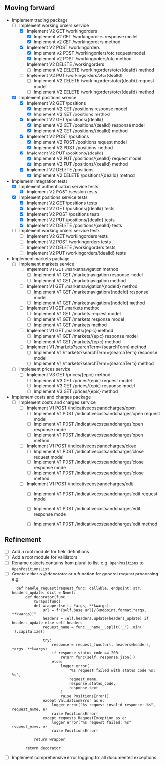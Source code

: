 ## Moving forward
- Implement trading package    
  - [ ] Implement working orders service
    - [x] Implement V2 GET /workingorders
      - [x] Implement v2 GET /workingorders response model
      - [x] Implement v2 GET /workingorders method
    - [x] Implement V2 POST /workingorders
      - [x] Implement v2 POST /workingorders/otc request model
      - [x] Implement v2 POST /workingorders/otc method
    - [ ] Implement V2 DELETE /workingorders
      - [ ] Implement V2 DELETE /workingorders/otc/{dealId} method
    - [ ] Implement V2 PUT /workingorders/otc/{dealId}
      - [ ] Implement V2 DELETE /workingorders/otc/{dealId} request model
      - [ ] Implement V2 DELETE /workingorders/otc/{dealId} method
  - [x] Implement positions service
    - [x] Implement V2 GET /positions
      - [x] Implement V2 GET /positions response model
      - [x] Implement V2 GET /positions method
    - [x] Implement V2 GET /positions/{dealId}
      - [x] Implement V2 GET /positions/{dealId} response model
      - [x] Implement V2 GET /positions/{dealId} method
    - [x] Implement V2 POST /positions
      - [x] Implement V2 POST /positions request model
      - [x] Implement V2 POST /positions method
    - [x] Implement V2 PUT /positions/{dealId}
      - [x] Implement V2 PUT /positions/{dealId} request model
      - [x] Implement V2 PUT /positions/{dealId} method
    - [x] Implement V2 DELETE /positions
      - [x] Implement V2 DELETE /positions/{dealId} method

- Implement Integration tests
  - [x] Implement authentication service tests
    - [x] Implement V2 POST /session tests 
  - [x] Implement positions service tests
    - [x] Implement V2 GET /positions tests
    - [x] Implement V2 GET /positions/{dealId} tests
    - [x] Implement V2 POST /positions tests
    - [x] Implement V2 PUT /positions/{dealId} tests
    - [x] Implement V2 DELETE /positions/{dealId} tests
  - [ ] Implement working orders service tests
    - [ ] Implement V2 GET /workingorders tests
    - [ ] Implement V2 POST /workingorders tests
    - [ ] Implement V2 DELETE /workingorders tests
    - [ ] Implement V2 PUT /workingorders/{dealId} tests

- Implement markets package
  - [ ] Implement markets service
    - [ ] Implement V1 GET /marketnavigation method
      - [ ] Implement V1 GET /marketnavigation response model
      - [ ] Implement V1 GET /marketnavigation method
    - [ ] Implement V1 GET /marketnavigation/{nodeId} method
      - [ ] Implement V1 GET /marketnavigation/{nodeId} response model
      - [ ] Implement V1 GET /marketnavigation/{nodeId} method 
    - [ ] Implement V1 GET /markets method
      - [ ] Implement V1 GET /markets request model
      - [ ] Implement V1 GET /markets response model
      - [ ] Implement V1 GET /markets method
    - [ ] Implement V1 GET /markets/{epic} method
      - [ ] Implement V1 GET /markets/{epic} response model
      - [ ] Implement V1 GET /markets/{epic} method
    - [ ] Implement V1 /markets?searchTerm={searchTerm} method
      - [ ] Implement V1 /markets?searchTerm={searchTerm} response model
      - [ ] Implement V1 /markets?searchTerm={searchTerm} method
  - [ ] Implement prices service
    - [ ] Implement V3 GET /prices/{epic} method
      - [ ] Implement V3 GET /prices/{epic} request model
      - [ ] Implement V3 GET /prices/{epic} response model
      - [ ] Implement V3 GET /prices/{epic} method

- Implement costs and charges package
  - [ ] Implement costs and charges service
    - [ ] Implement V1 POST /indicativecostsandcharges/open
      - [ ] Implement V1 POST /indicativecostsandcharges/open request model
      - [ ] Implement V1 POST /indicativecostsandcharges/open response model
      - [ ] Implement V1 POST /indicativecostsandcharges/open method
    - [ ] Implement V1 POST /indicativecostsandcharges/close
      - [ ] Implement V1 POST /indicativecostsandcharges/close request model
      - [ ] Implement V1 POST /indicativecostsandcharges/close response model
      - [ ] Implement V1 POST /indicativecostsandcharges/close method
    - [ ] Implement V1 POST /indicativecostsandcharges/edit
      - [ ] Implement V1 POST /indicativecostsandcharges/edit request model
      - [ ] Implement V1 POST /indicativecostsandcharges/edit response model
      - [ ] Implement V1 POST /indicativecostsandcharges/edit method


## Refinement
- [ ] Add a root module for field definitions
- [ ] Add a root module for validators
- [ ] Rename objects contains from plural to list. e.g. `OpenPositions` to `OpenPositionsList`
- [ ] Create either a @decorator or a function for general request processing e.g:
  ```
    def handle_request(request_func: callable, endpoint: str, headers_update: dict = None):
        def decorator(func):
            @wraps(func)
            def wrapper(self, *args, **kwargs):
                url = f"{self.base_url}/{endpoint.format(*args, **kwargs)}"
                headers = self.headers.update(headers_update) if headers_update else self.headers
                request_name = func.__name__.split('_').join(' ').capitalize()

                try:
                    response = request_func(url, headers=headers, *args, **kwargs)
                    if response.status_code == 200:
                        return func(self, response.json())
                    else:
                        logger.error(
                            "%s request failed with status code %s: %s",
                            request_name,
                            response.status_code,
                            response.text,
                        )
                        raise PositionsError()
                except ValidationError as e:
                    logger.error("%s request invalid response: %s", request_name, e)
                    raise PositionsError()
                except requests.RequestException as e:
                    logger.error("%s request failed: %s", request_name, e)
                    raise PositionsError()

            return wrapper

        return decorator
  ```
- [ ] Implement comprehensive error logging for all documented exceptions